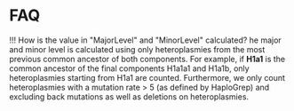 # FAQ


!!! How is the value in "MajorLevel" and "MinorLevel" calculated?
	he major and minor level is calculated using only heteroplasmies from the most previous common ancestor of both components. For example, if **H1a1** is the 	common ancestor of the final components H1a1a1 and H1a1b, only heteroplasmies starting from H1a1 are counted. Furthermore, we only count heteroplasmies with a 	mutation rate > 5 (as defined by HaploGrep) and excluding back mutations as well as deletions on heteroplasmies.
